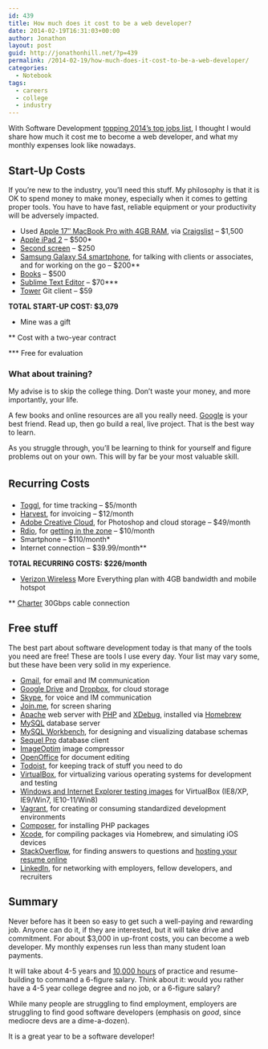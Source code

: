 ```yaml
---
id: 439
title: How much does it cost to be a web developer?
date: 2014-02-19T16:31:03+00:00
author: Jonathon
layout: post
guid: http://jonathonhill.net/?p=439
permalink: /2014-02-19/how-much-does-it-cost-to-be-a-web-developer/
categories:
  - Notebook
tags:
  - careers
  - college
  - industry
---
```

With Software Development <a href="http://money.usnews.com/careers/best-jobs/software-developer" target="_blank">topping 2014&#8217;s top jobs list</a>, I thought I would share how much it cost me to become a web developer, and what my monthly expenses look like nowadays.<!--more-->

## Start-Up Costs

If you&#8217;re new to the industry, you&#8217;ll need this stuff. My philosophy is that it is OK to spend money to make money, especially when it comes to getting proper tools. You have to have fast, reliable equipment or your productivity will be adversely impacted.

  * Used <a href="http://www.apple.com/macbook-pro/" target="_blank">Apple 17&#8243; MacBook Pro with 4GB RAM</a>, via <a href="http://www.craigslist.org/about/sites" target="_blank">Craigslist</a> &#8211; $1,500
  * <a href="https://www.apple.com/ipad/" target="_blank">Apple iPad 2</a> &#8211; $500*
  * <a href="http://www.codinghorror.com/blog/2008/03/does-more-than-one-monitor-improve-productivity.html" target="_blank">Second screen</a> &#8211; $250
  * <a href="http://www.verizonwireless.com/b2c/device/smartphone/samsung-galaxy-s4" target="_blank">Samsung Galaxy S4 smartphone</a>, for talking with clients or associates, and for working on the go &#8211; $200**
  * <a href="http://www.amazon.com" target="_blank">Books</a> &#8211; $500
  * <a href="https://www.sublimetext.com/buy" target="_blank">Sublime Text Editor</a> &#8211; $70\***
  * <a href="http://www.git-tower.com/" target="_blank">Tower</a> Git client &#8211; $59

**TOTAL START-UP COST: $3,079**

* Mine was a gift
  
** Cost with a two-year contract
  
\*** Free for evaluation

### What about training?

My advise is to skip the college thing. Don&#8217;t waste your money, and more importantly, your life.

A few books and online resources are all you really need. <a href="http://google.com" target="_blank">Google</a> is your best friend. Read up, then go build a real, live project. That is the best way to learn.

As you struggle through, you&#8217;ll be learning to think for yourself and figure problems out on your own. This will by far be your most valuable skill.

## <span style="font-size: 1.285714286rem; line-height: 1.6;">Recurring Costs</span>

  * <a href="https://www.toggl.com/" target="_blank">Toggl</a>, for time tracking &#8211; $5/month
  * <a href="http://www.getharvest.com/" target="_blank">Harvest</a>, for invoicing &#8211; $12/month
  * <a href="https://creative.adobe.com/" target="_blank">Adobe Creative Cloud</a>, for Photoshop and cloud storage &#8211; $49/month
  * <a href="http://rdio.com" target="_blank">Rdio</a>, for <a href="http://www.joelonsoftware.com/articles/fog0000000339.html" target="_blank">getting in the zone</a> &#8211; $10/month
  * Smartphone &#8211; $110/month*
  * Internet connection &#8211; $39.99/month**

**TOTAL RECURRING COSTS: $226/month**

* <a href="http://www.verizonwireless.com/" target="_blank">Verizon Wireless</a> More Everything plan with 4GB bandwidth and mobile hotspot
  
** <a href="https://www.charter.com/" target="_blank">Charter</a> 30Gbps cable connection

## Free stuff

The best part about software development today is that many of the tools you need are free! These are tools I use every day. Your list may vary some, but these have been very solid in my experience.

  * <a href="http://gmail.com" target="_blank">Gmail</a>, for email and IM communication
  * <a href="http://drive.google.com" target="_blank">Google Drive</a> and <a href="http://www.dropbox.com" target="_blank">Dropbox</a>, for cloud storage
  * <a href="http://www.skype.com/en/" target="_blank">Skype</a>, for voice and IM communication
  * <a href="https://join.me/" target="_blank">Join.me</a>, for screen sharing
  * <a href="http://httpd.apache.org/" target="_blank">Apache</a> web server with <a href="http://php.net/" target="_blank">PHP</a> and <a href="http://xdebug.org/" target="_blank">XDebug</a>, installed via <a href="http://brew.sh/" target="_blank">Homebrew</a>
  * <a href="http://dev.mysql.com/downloads/mysql/" target="_blank">MySQL</a> database server
  * <a href="http://dev.mysql.com/downloads/tools/" target="_blank">MySQL Workbench</a>, for designing and visualizing database schemas
  * <a href="http://www.sequelpro.com/" target="_blank">Sequel Pro</a> database client
  * <a href="http://imageoptim.com/" target="_blank">ImageOptim</a> image compressor
  * <a href="http://openoffice.org" target="_blank">OpenOffice</a> for document editing
  * <a href="http://todoist.com" target="_blank">Todoist</a>, for keeping track of stuff you need to do
  * <a href="https://www.virtualbox.org/" target="_blank">VirtualBox</a>, for virtualizing various operating systems for development and testing
  * <a href="http://modern.ie/en-us" target="_blank">Windows and Internet Explorer testing images</a> for VirtualBox (IE8/XP, IE9/Win7, IE10-11/Win8)
  * <a href="http://www.vagrantup.com/" target="_blank">Vagrant</a>, for creating or consuming standardized development environments
  * <a href="https://getcomposer.org/" target="_blank">Composer</a>, for installing PHP packages
  * <a href="https://developer.apple.com/xcode/" target="_blank">Xcode</a>, for compiling packages via Homebrew, and simulating iOS devices
  * <a href="http://stackoverflow.com" target="_blank">StackOverflow</a>, for finding answers to questions and <a href="http://careers.stackoverflow.com" target="_blank">hosting your resume online</a>
  * <a href="http://linkedin.com" target="_blank">LinkedIn</a>, for networking with employers, fellow developers, and recruiters

## Summary

Never before has it been so easy to get such a well-paying and rewarding job. Anyone can do it, if they are interested, but it will take drive and commitment. For about $3,000 in up-front costs, you can become a web developer. My monthly expenses run less than many student loan payments.

It will take about 4-5 years and <a href="http://usatoday30.usatoday.com/life/books/news/2008-11-17-gladwell-success_N.htm" target="_blank">10,000 hours</a> of practice and resume-building to command a 6-figure salary. Think about it: would you rather have a 4-5 year college degree and no job, or a 6-figure salary?

While many people are struggling to find employment, employers are struggling to find good software developers (emphasis on _good_, since mediocre devs are a dime-a-dozen).

It is a great year to be a software developer!
